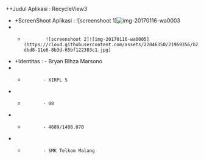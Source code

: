++Judul Aplikasi : RecycleView3
 + +ScreenShoot Aplikasi :  ![screenshoot 1]![img-20170116-wa0003](https://cloud.githubusercontent.com/assets/22046350/21969355/b2492330-dbd8-11e6-9a16-29c80497cbdc.jpg)
 + +             ![screenshoot 2]![img-20170116-wa0005](https://cloud.githubusercontent.com/assets/22046350/21969356/b27dd210-dbd8-11e6-8b3d-65bf122383c1.jpg)

 + +Identitas : - Bryan BIhza Marsono
 + +            - XIRPL 5
 + +            - 08
 + +            - 4689/1408.070
 + +            - SMK Telkom Malang

